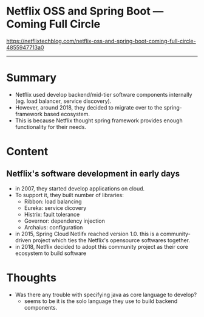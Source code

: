 <!--
{
  "type": "summary",
  "tags": ["Spring Framework"]
}
-->
# Netflix OSS and Spring Boot — Coming Full Circle
https://netflixtechblog.com/netflix-oss-and-spring-boot-coming-full-circle-4855947713a0

---

# Summary
- Netflix used develop backend/mid-tier software components internally (eg. load balancer, service discovery).
- However, around 2018, they decided to migrate over to the spring-framework based ecosystem.
- This is because Netflix thought spring framework provides enough functionality for their needs.

# Content
## Netflix's software development in early days
- in 2007, they started develop applications on cloud.
- To support it, they built number of libraries:
  - Ribbon: load balancing
  - Eureka: service dicovery
  - Histrix: fault tolerance
  - Governor: dependency injection
  - Archaius: configuration
- in 2015, Spring Cloud Netlifx reached version 1.0. this is a community-driven project which ties the Netflix's opensource softwares together.
- in 2018, Netflix decided to adopt this community project as their core ecosystem to build software

# Thoughts
- Was there any trouble with specifying java as core language to develop?
  - seems to be it is the solo language they use to build backend components.
